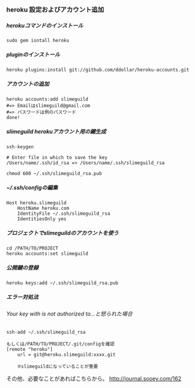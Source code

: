 ### heroku 設定およびアカウント追加
##### herokuコマンドのインストール 

	sudo gem isntall heroku

##### pluginのインストール

	heroku plugins:install git://github.com/ddollar/heroku-accounts.git
	
##### アカウントの追加

	heroku accounts:add slimeguild
	#=> Emailはslimeguild@gmail.com
	#=> パスワードは例のパスワード
	done!
	
##### slimeguild herokuアカウント用の鍵生成
	ssh-keygen
	
	# Enter file in which to save the key
	/Users/name/.ssh/id_rsa => /Users/name/.ssh/slimeguild_rsa
	
	chmod 600 ~/.ssh/slimeguild_rsa.pub

##### ~/.ssh/configの編集
	Host heroku.slimeguild
		HostName heroku.com
		IdentityFile ~/.ssh/slimeguild_rsa
		IdentitiesOnly yes


##### プロジェクトでslimeguildのアカウントを使う
	cd /PATH/TO/PROJECT
	heroku accounts:set slimeguild

##### 公開鍵の登録
	heroku keys:add ~/.ssh/slimeguild_rsa.pub

##### エラー対処法
###### Your key with is not authorized to...と怒られた場合
	ssh-add ~/.ssh/slimeguild_rsa

	もしくは/PATH/TO/PROJECT/.git/configを確認
	[remote "heroku"]
        url = git@heroku.slimeguild:xxxx.git
        
        ※slimeguildになっていることが重要

その他、必要なことがあればこちらから。
http://journal.sooey.com/162



	
